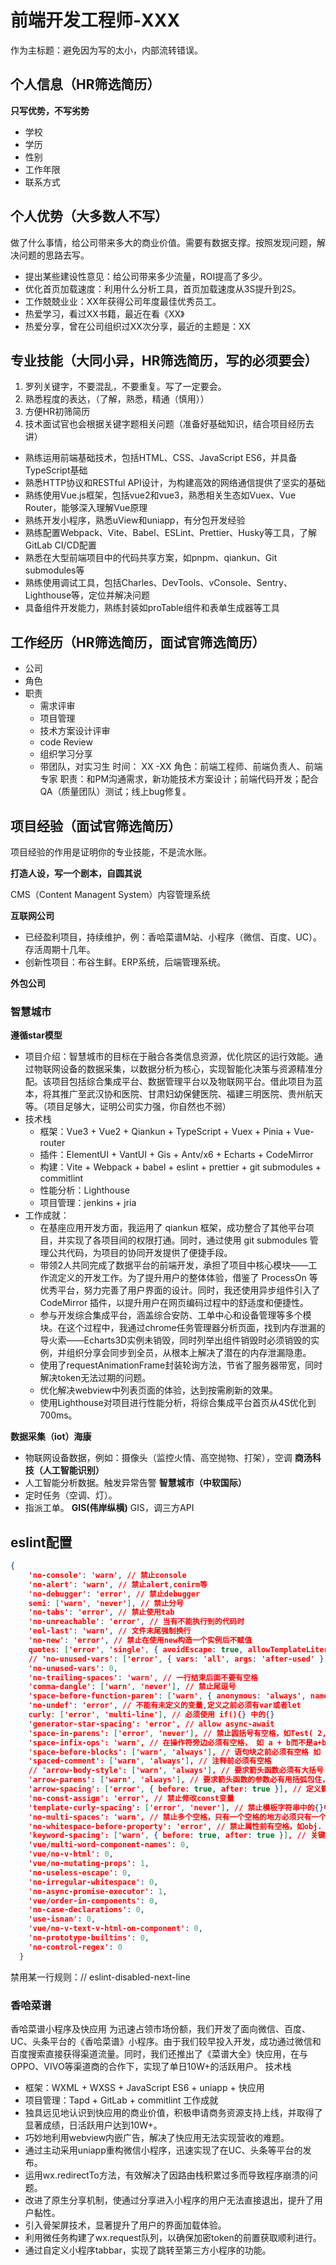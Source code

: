 # 前端开发工程师-XXX
  作为主标题：避免因为写的太小，内部流转错误。

## 个人信息（HR筛选简历）
**只写优势，不写劣势**
- 学校
- 学历
- 性别
- 工作年限
- 联系方式

## 个人优势（大多数人不写）
  做了什么事情，给公司带来多大的商业价值。需要有数据支撑。按照发现问题，解决问题的思路去写。
  - 提出某些建设性意见：给公司带来多少流量，ROI提高了多少。
  - 优化首页加载速度：利用什么分析工具，首页加载速度从3S提升到2S。
  - 工作兢兢业业：XX年获得公司年度最佳优秀员工。
  - 热爱学习，看过XX书籍，最近在看《XX》
  - 热爱分享，曾在公司组织过XX次分享，最近的主题是：XX
  

## 专业技能（大同小异，HR筛选简历，写的必须要会）
  1. 罗列关键字，不要混乱，不要重复。写了一定要会。
  1. 熟悉程度的表达，（了解，熟悉，精通（慎用））
  2. 方便HR初筛简历
  3. 技术面试官也会根据关键字题相关问题（准备好基础知识，结合项目经历去讲）
   
  - 熟练运用前端基础技术，包括HTML、CSS、JavaScript ES6，并具备TypeScript基础
  - 熟悉HTTP协议和RESTful API设计，为构建高效的网络通信提供了坚实的基础
  - 熟练使用Vue.js框架，包括vue2和vue3，熟悉相关生态如Vuex、Vue Router，能够深入理解Vue原理
  - 熟练开发小程序，熟悉uView和uniapp，有分包开发经验
  - 熟练配置Webpack、Vite、Babel、ESLint、Prettier、Husky等工具，了解GitLab CI/CD配置
  - 熟悉在大型前端项目中的代码共享方案，如pnpm、qiankun、Git submodules等
  - 熟练使用调试工具，包括Charles、DevTools、vConsole、Sentry、Lighthouse等，定位并解决问题
  - 具备组件开发能力，熟练封装如proTable组件和表单生成器等工具

## 工作经历（HR筛选简历，面试官筛选简历）
 - 公司
 - 角色
 - 职责
   - 需求评审
   - 项目管理
   - 技术方案设计评审
   - code Review
   - 组织学习分享
   - 带团队，对实习生
  时间： XX -XX
  角色：前端工程师、前端负责人、前端专家
  职责：和PM沟通需求，新功能技术方案设计；前端代码开发；配合QA（质量团队）测试；线上bug修复。

## 项目经验（面试官筛选简历）
项目经验的作用是证明你的专业技能，不是流水账。

**打造人设，写一个剧本，自圆其说**

CMS（Content Managent System）内容管理系统

**互联网公司**
- 已经盈利项目，持续维护，例：香哈菜谱M站、小程序（微信、百度、UC）。存活周期十几年。
- 创新性项目：布谷生鲜。ERP系统，后端管理系统。

**外包公司**



### 智慧城市
**遵循star模型**
- 项目介绍：智慧城市的目标在于融合各类信息资源，优化院区的运行效能。通过物联网设备的数据采集，以数据分析为核心，实现智能化决策与资源精准分配。该项目包括综合集成平台、数据管理平台以及物联网平台。借此项目为蓝本，将其推广至武汉协和医院、甘肃妇幼保健医院、福建三明医院、贵州航天等。（项目足够大，证明公司实力强，你自然也不弱）
- 技术栈
  - 框架：Vue3 + Vue2 + Qiankun + TypeScript + Vuex + Pinia + Vue-router
  - 插件：ElementUI + VantUI + Gis + Antv/x6 + Echarts + CodeMirror
  - 构建：Vite + Webpack + babel + eslint + prettier + git submodules  + commitlint
  - 性能分析：Lighthouse
  - 项目管理：jenkins + jria
- 工作成就：
  - 在基座应用开发方面，我运用了 qiankun 框架，成功整合了其他平台项目，并实现了各项目间的权限打通。同时，通过使用 git submodules 管理公共代码，为项目的协同开发提供了便捷手段。
  - 带领2人共同完成了数据平台的前端开发，承担了项目中核心模块——工作流定义的开发工作。为了提升用户的整体体验，借鉴了 ProcessOn 等优秀平台，努力完善了用户界面的设计。同时，我还使用异步组件引入了 CodeMirror 插件，以提升用户在网页编码过程中的舒适度和便捷性。
  - 参与开发综合集成平台，涵盖综合安防、工单中心和设备管理等多个模块。在这个过程中，我通过chrome任务管理器分析页面，找到内存泄漏的导火索——Echarts3D实例未销毁，同时列举出组件销毁时必须销毁的实例，并组织分享会同步到全员，从根本上解决了潜在的内存泄漏隐患。
  - 使用了requestAnimationFrame封装轮询方法，节省了服务器带宽，同时解决token无法过期的问题。
  - 优化解决webview中列表页面的体验，达到按需刷新的效果。
  - 使用Lighthouse对项目进行性能分析，将综合集成平台首页从4S优化到700ms。

**数据采集（iot）海康**
  - 物联网设备数据，例如：摄像头（监控火情、高空抛物、打架），空调
**商汤科技（人工智能识别）**
  - 人工智能分析数据。触发异常告警
**智慧城市（中软国际）**
  - 定时任务（空调、灯）。
  - 指派工单。
**GIS(伟岸纵横)**
  GIS，调三方API

## eslint配置
```json
{
    'no-console': 'warn', // 禁止console
    'no-alert': 'warn', // 禁止alert,conirm等
    'no-debugger': 'error', // 禁止debugger
    semi: ['warn', 'never'], // 禁止分号
    'no-tabs': 'error', // 禁止使用tab
    'no-unreachable': 'error', // 当有不能执行到的代码时
    'eol-last': 'warn', // 文件末尾强制换行
    'no-new': 'error', // 禁止在使用new构造一个实例后不赋值
    quotes: ['error', 'single', { avoidEscape: true, allowTemplateLiterals: true }], // 引号类型 `` "" ''
    // 'no-unused-vars': ['error', { vars: 'all', args: 'after-used' }], // 不能有声明后未被使用的变量
    'no-unused-vars': 0,
    'no-trailing-spaces': 'warn', // 一行结束后面不要有空格
    'comma-dangle': ['warn', 'never'], // 禁止尾逗号
    'space-before-function-paren': ['warn', { anonymous: 'always', named: 'never', asyncArrow: 'always' }], // 函数定义时括号前面要不要有空格
    'no-undef': 'error', // 不能有未定义的变量,定义之前必须有var或者let
    curly: ['error', 'multi-line'], // 必须使用 if(){} 中的{}
    'generator-star-spacing': 'error', // allow async-await
    'space-in-parens': ['error', 'never'], // 禁止圆括号有空格，如Test( 2, 3 )
    'space-infix-ops': 'warn', // 在操作符旁边必须有空格， 如 a + b而不是a+b
    'space-before-blocks': ['warn', 'always'], // 语句块之前必须有空格 如 ) {}
    'spaced-comment': ['warn', 'always'], // 注释前必须有空格
    // 'arrow-body-style': ['warn', 'always'], // 要求箭头函数必须有大括号 如 a => {}
    'arrow-parens': ['warn', 'always'], // 要求箭头函数的参数必有用括弧包住，如(a) =>{}
    'arrow-spacing': ['error', { before: true, after: true }], // 定义箭头函数的箭头前后都必须有空格
    'no-const-assign': 'error', // 禁止修改const变量
    'template-curly-spacing': ['error', 'never'], // 禁止模板字符串中的{}中的变量出现空格，如以下错误`${ a }`
    'no-multi-spaces': 'warn', // 禁止多个空格，只有一个空格的地方必须只有一个
    'no-whitespace-before-property': 'error', // 禁止属性前有空格，如obj. a
    'keyword-spacing': ['warn', { before: true, after: true }], // 关键字前后必须有空格 如 } else {
    'vue/multi-word-component-names': 0,
    'vue/no-v-html': 0,
    'vue/no-mutating-props': 1,
    'no-useless-escape': 0,
    'no-irregular-whitespace': 0,
    'no-async-promise-executor': 1,
    'vue/order-in-components': 0,
    'no-case-declarations': 0,
    'use-isnan': 0,
    'vue/no-v-text-v-html-on-component': 0,
    'no-prototype-builtins': 0,
    'no-control-regex': 0
  }
```

禁用某一行规则：// eslint-disabled-next-line

### 香哈菜谱
香哈菜谱小程序及快应用
为迅速占领市场份额，我们开发了面向微信、百度、UC、头条平台的《香哈菜谱》小程序。由于我们较早投入开发，成功通过微信和百度搜索直接获得渠道流量。同时，我们还推出了《菜谱大全》快应用，在与OPPO、VIVO等渠道商的合作下，实现了单日10W+的活跃用户。
技术栈
- 框架：WXML + WXSS + JavaScript ES6 + uniapp + 快应用 
- 项目管理：Tapd + GitLab + commitlint
工作成就
- 独具远见地认识到快应用的商业价值，积极申请商务资源支持上线，并取得了显著成绩，日活跃用户达到10W+。
- 巧妙地利用webview内嵌广告，解决了快应用无法实现营收的难题。
- 通过主动采用uniapp重构微信小程序，迅速实现了在UC、头条等平台的发布。
- 运用wx.redirectTo方法，有效解决了因路由栈积累过多而导致程序崩溃的问题。
- 改进了原生分享机制，使通过分享进入小程序的用户无法直接退出，提升了用户黏性。
- 引入骨架屏技术，显著提升了用户的界面加载体验。
- 利用微任务构建了wx.request队列，以确保加密token的前置获取顺利进行。
- 通过自定义小程序tabbar，实现了跳转至第三方小程序的功能。
  

